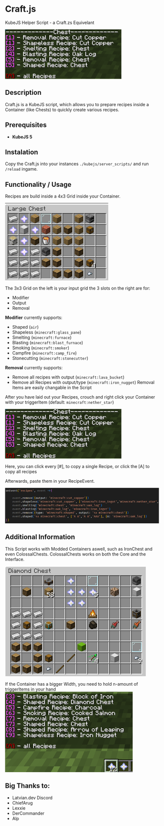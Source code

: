 # Craft.js
KubeJS Helper Script - a Craft.zs Equivelant

![Example of what this script can do](./repo_assets/output.png)

## Description

Craft.js is a KubeJS script, which allows you to prepare recipes inside a Container (like Chests) to quickly create various recipes.

## Prerequisites

- **KubeJS 5**

## Instalation

Copy the Craft.js into your instances `./kubejs/server_scripts/` and run `/reload` ingame.

## Functionality / Usage

Recipes are build inside a 4x3 Grid inside your Container.

![Example of a Container](./repo_assets/container.png)

The 3x3 Grid on the left is your input grid
the 3 slots on the right are for:
- Modifier
- Output
- Removal

**Modifier** currently supports:

- Shaped       (`air`)
- Shapeless    (`minecraft:glass_pane`)
- Smelting     (`minecraft:furnace`)
- Blasting     (`minecraft:blast_furnace`)
- Smoking      (`minecraft:smoker`)
- Campfire     (`minecraft:camp_fire`)
- Stonecutting (`minecraft:stonecutter`)


**Removal** currently supports:

- Remove all recipes with output         (`minecraft:lava_bucket`)
- Remove all Recipes with output/type    (`minecraft:iron_nugget`)
Removal Items are easily changable in the Script

After you have laid out your Recipes, crouch and right click your Container with your triggerItem (default: `minecraft:nether_star`)

![Image of the Chat Output](./repo_assets/output.png)

Here, you can click every [#], to copy a single Recipe, or click the [A] to copy all recipes

Afterwards, paste them in your RecipeEvent.

![Image of RecipeEvent](./repo_assets/recipe_event.png)

## Additional Information

This Script works with Modded Containers aswell, such as IronChest and even ColossalChests.
ColossalChests works on both the Core and the Interface.

![Image of a Modded Container](./repo_assets/diamond_chest.png)

If the Container has a bigger Width, you need to hold n-amount of triggerItems in your hand
![Image of Modded Trigger](./repo_assets/modded_output.png)


## Big Thanks to:
- Latvian.dev Discord
- ChiefArug
- Lexxie
- DerCommander
- Alp
